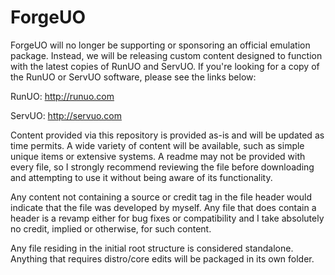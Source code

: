ForgeUO
=======

ForgeUO will no longer be supporting or sponsoring an official emulation package. Instead, we will be releasing custom content designed to function with the latest copies of RunUO and ServUO. If you're looking for a copy of the RunUO or ServUO software, please see the links below:

RunUO: http://runuo.com

ServUO: http://servuo.com

Content provided via this repository is provided as-is and will be updated as time permits. A wide variety of content will be available, such as simple unique items or extensive systems. A readme may not be provided with every file, so I strongly recommend reviewing the file before downloading and attempting to use it without being aware of its functionality.

Any content not containing a source or credit tag in the file header would indicate that the file was developed by myself. Any file that does contain a header is a revamp either for bug fixes or compatibility and I take absolutely no credit, implied or otherwise, for such content.

Any file residing in the initial root structure is considered standalone. Anything that requires distro/core edits will be packaged in its own folder.
